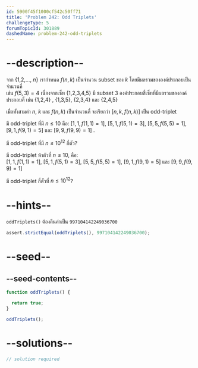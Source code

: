 ```yaml
---
id: 5900f45f1000cf542c50ff71
title: 'Problem 242: Odd Triplets'
challengeType: 5
forumTopicId: 301889
dashedName: problem-242-odd-triplets
---
```


# --description--

จาก {1,2,..., $n$} เรากำหนด $f(n, k)$ เป็นจำนวน subset ของ $k$ โดยมีผลรวมขององค์ประกอบเป็นจำนวนคี่  
เช่น $f(5,3) = 4$ เนื่องจากเซ็ท {1,2,3,4,5} มี subset 3 องค์ประกอบสี่เซ็ทที่มีผลรวมขององค์ประกอบคี่ เช่น {1,2,4} , {1,3,5}, {2,3,4} และ {2,4,5}

เมื่อทั้งสามค่า $n$, $k$ และ $f(n, k)$ เป็นจำนวนคี่ จะเรียกว่า $[n, k, f(n, k)]$ เป็น odd-triplet

มี odd-triplet ที่มี $n ≤ 10$ คือ: $[1, 1, f(1, 1) = 1]$, $[5, 1, f(5, 1) = 3]$, $[5, 5, f(5, 5) = 1]$, $[9, 1, f(9, 1) = 5]$ และ $[9, 9, f(9, 9) = 1]$ .

มี odd-triplet ที่มี $n ≤ {10}^{12}$ กี่ตัว?

มี odd-triplet ห้าตัวที่ $n ≤ 10$, คือ:  
$[1, 1, f(1, 1) = 1]$, $[5, 1, f(5, 1) = 3]$, $[5, 5, f(5, 5) = 1]$, $[9, 1, f(9, 1) = 5]$ และ $[9, 9, f(9, 9) = 1]$

มี odd-triplet กี่ตัวที่ $n ≤ {10}^{12}$?

# --hints--

`oddTriplets()` ต้องคืนค่าเป็น `997104142249036700`

```js
assert.strictEqual(oddTriplets(), 997104142249036700);
```

# --seed--

## --seed-contents--

```js
function oddTriplets() {

  return true;
}

oddTriplets();
```

# --solutions--

```js
// solution required
```
